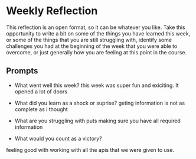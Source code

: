 # Weekly Reflection

This reflection is an open format, so it can be whatever you like. Take this opportunity to write a bit on some of the things you have learned this week, or some of the things that you are still struggling with, identify some challenges you had at the beginning of the week that you were able to overcome, or just generally how you are feeling at this point in the course.

## Prompts

- What went well this week?
  this week was super fun and exiciting. It opened a lot of doors

- What did you learn as a shock or suprise?
  geting information is not as complete as i thought

- What are you struggling with
  puts making sure you have all required information
- What would you count as a victory?

feeling good with working with all the apis that we were given to use.
